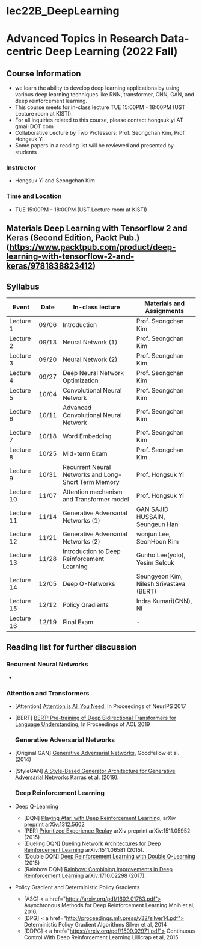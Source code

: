 # lec22B_DeepLearning
# Advanced Topics in Research Data-centric Deep Learning (2022 Fall)  
## Course Information
- we learn the ability to develop deep learning applications by using various deep learning techniques like RNN, transformer, CNN, GAN, and deep reinforcement learning.
- This course meets for in-class lecture TUE 15:00PM - 18:00PM (UST Lecture room at KISTI).
- For all inquiries related to this course, please contact hongsuk.yi AT gmail DOT com
- Collaborative Lecture by Two Professors: Prof. Seongchan Kim, Prof. Hongsuk Yi
- Some papers in a reading list will be reviewed and presented by students
### Instructor
- Hongsuk Yi and Seongchan Kim 
### Time and Location
-  TUE 15:00PM - 18:00PM (UST Lecture room at KISTI)
## Materials  Deep Learning with Tensorflow 2 and Keras (Second Edition, Packt Pub.) (https://www.packtpub.com/product/deep-learning-with-tensorflow-2-and-keras/9781838823412)


## Syllabus
Event|Date|In-class lecture|Materials and Assignments
|---------|----|-------------|------------|
Lecture 1|09/06|Introduction |Prof. Seongchan Kim | 
Lecture 2|09/13|Neural Network (1) |Prof. Seongchan Kim | 
Lecture 3|09/20|Neural Network (2) | Prof. Seongchan Kim | 
Lecture 4|09/27|Deep Neural Network Optimization | Prof. Seongchan Kim | 
Lecture 5|10/04|Convolutional Neural Network | Prof. Seongchan Kim | 
Lecture 6|10/11|Advanced Convolutional Neural Network| Prof. Seongchan Kim | 
Lecture 7|10/18|Word Embedding | Prof. Seongchan Kim | 
Lecture 8|10/25|Mid-term Exam | Prof. Seongchan Kim | 
Lecture 9|10/31|Recurrent Neural Networks and Long-Short Term Memory  | Prof. Hongsuk Yi| 
Lecture 10|11/07|Attention mechanism and Transformer model | Prof. Hongsuk Yi | 
Lecture 11|11/14|Generative Adversarial Networks (1) | GAN SAJID HUSSAIN, Seungeun Han | 
Lecture 12|11/21|Generative Adversarial Networks (2)  |wonjun Lee, SeonHoon Kim | 
Lecture 13|11/28|Introduction to Deep Reinforcement Learning| Gunho Lee(yolo), Yesim Selcuk | 
Lecture 14|12/05|Deep Q-Networks | Seungyeon Kim, Nilesh Srivastava (BERT)| 
Lecture 15|12/12|Policy Gradients  | Indra Kumari(CNN), Ni | 
Lecture 16|12/19|Final Exam |-| 


## Reading list for further discussion
  
### Recurrent Neural Networks
- 

### Attention and Transformers

- [Attention] <a href=https://arxiv.org/pdf/1706.03762.pdf> Attention is All You Need</a>, In Proceedings of NeurIPS 2017  
  
- [BERT] <a href=https://www.aclweb.org/anthology/N19-1423> BERT: Pre-training of Deep Bidirectional Transformers for Language Understanding</a>, In Proceedings of ACL 2019

  ### Generative Adversarial Networks  
  
- [Original GAN] <a href="https://arxiv.org/pdf/1406.2661.pdf"> Generative Adversarial Networks</a>, Goodfellow et al. (2014)
- [StyleGAN] <a href="https://arxiv.org/pdf/1812.04948.pdf"> A Style-Based Generator Architecture for Generative Adversarial Networks</a>  Karras et al. (2019).
 

  ### Deep Reinforcement Learning           
- Deep Q-Learning
  - [DQN] <a href="https://www.cs.toronto.edu/~vmnih/docs/dqn.pdf"> Playing Atari with Deep Reinforcement Learning</a>, arXiv preprint arXiv:1312.5602  
  - [PER] <a href="https://arxiv.org/pdf/1511.05952.pdf"> Prioritized Experience Replay</a> arXiv preprint arXiv:1511.05952 (2015) 
  - [Dueling DQN] <a href="https://arxiv.org/pdf/1511.06581.pdf"> Dueling Network Architectures for Deep Reinforcement Learning</a> arXiv:1511.06581 (2015).  
  - [Double DQN] <a href="https://arxiv.org/pdf/1509.06461.pdf">  Deep Reinforcement Learning with Double Q-Learning</a> (2015)  
  - [Rainbow DQN] <a href="https://arxiv.org/pdf/1710.02298.pdf"> Rainbow: Combining Improvements in Deep Reinforcement Learning</a> arXiv:1710.02298 (2017).  
- Policy Gradient and  Deterministic Policy Gradients    
  - [A3C] < a href="https://arxiv.org/pdf/1602.01783.pdf"> Asynchronous Methods for Deep Reinforcement Learning</a> Mnih et al, 2016.  
  - [DPG] < a href="http://proceedings.mlr.press/v32/silver14.pdf"> Deterministic Policy Gradient Algorithms</a> Silver et al, 2014  
  - [DDPG] < a href="https://arxiv.org/pdf/1509.02971.pdf"> Continuous Control With Deep Reinforcement Learning</a> Lillicrap et al, 2015
